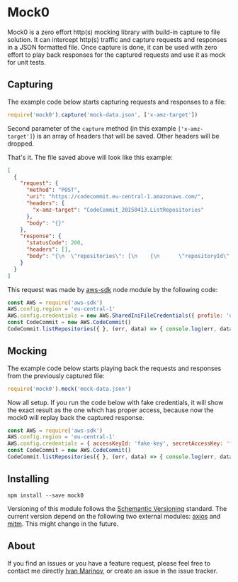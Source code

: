 # Mock0

Mock0 is a zero effort http(s) mocking library with build-in capture to file solution.
It can intercept http(s) traffic and capture requests and responses in a JSON formatted file.
Once capture is done, it can be used with zero effort to play back responses for
the captured requests and use it as mock for unit tests.

## Capturing

The example code below starts capturing requests and responses to a file:

  ```javascript
  require('mock0').capture('mock-data.json', ['x-amz-target'])
  ```

Second parameter of the `capture` method (in this example `['x-amz-target']`) is an array of 
headers that will be saved. Other headers will be dropped.

That's it. The file saved above will look like this example:

  ```json
  [
    {
      "request": {
        "method": "POST",
        "uri": "https://codecommit.eu-central-1.amazonaws.com/",
        "headers": {
          "x-amz-target": "CodeCommit_20150413.ListRepositories"
        },
        "body": "{}"
      },
      "response": {
        "statusCode": 200,
        "headers": [],
        "body": "{\n  \"repositories\": [\n    {\n      \"repositoryId\": \"882407d2-17b3-4b9d-a420-8bb1f8730822\",\n      \"repositoryName\": \"test1\"\n    }\n  ]\n}"
      }
    }
  ]
  ```

This request was made by [aws-sdk][aws-sdk] node module by the following code:

  ```javascript
  const AWS = require('aws-sdk')
  AWS.config.region = 'eu-central-1'
  AWS.config.credentials = new AWS.SharedIniFileCredentials({ profile: 'dev' })
  const CodeCommit = new AWS.CodeCommit()
  CodeCommit.listRepositories({ }, (err, data) => { console.log(err, data) })
  ```

## Mocking

The example code below starts playing back the requests and responses from the previously captured file:

  ```javascript
  require('mock0').mock('mock-data.json')
  ```

Now all setup. If you run the code below with fake credentials, it will show the exact result as the one which has proper access, because now the mock0 will replay back the captured response.

  ```javascript
  const AWS = require('aws-sdk')
  AWS.config.region = 'eu-central-1'
  AWS.config.credentials = { accessKeyId: 'fake-key', secretAccessKey: 'fake-secret' }
  const CodeCommit = new AWS.CodeCommit()
  CodeCommit.listRepositories({ }, (err, data) => { console.log(err, data) })
  ```

## Installing

  ```
  npm install --save mock0
  ```

Versioning of this module follows the [Schemantic Versioning][semver] standard.
The current version depend on the following two external modules: [axios][axios] and [mitm][mitm].
This might change in the future.

## About

If you find an issues or you have a feature request, please feel free to contact me directly [Ivan Marinov][email], or create an issue in the issue tracker.

[aws-sdk]: https://www.npmjs.com/package/aws-sdk
[semver]: http://semver.org/
[axios]: https://github.com/axios/axios
[mitm]: https://github.com/moll/node-mitm
[email]: mailto:marinov.ivan.miklos@gmail.com
